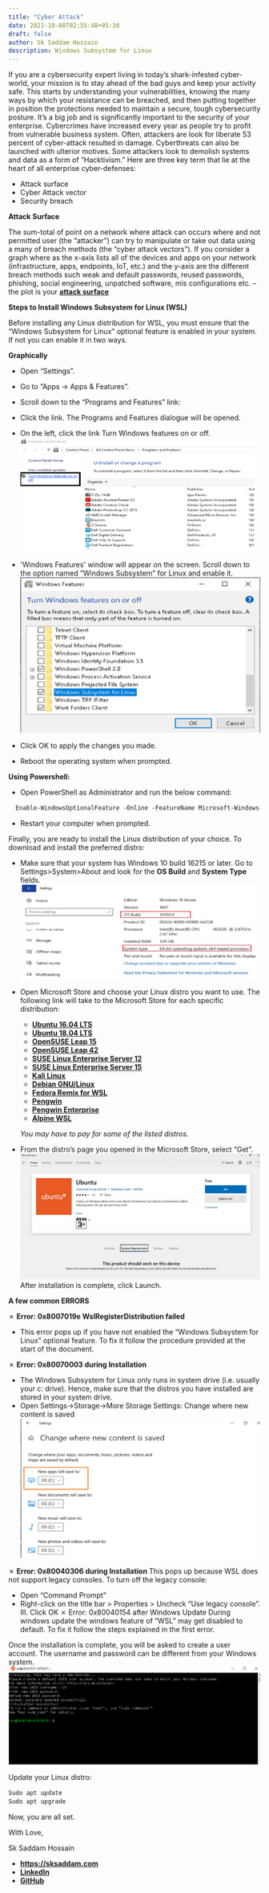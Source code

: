 ```yaml
---
title: "Cyber Attack"
date: 2021-10-08T02:55:48+05:30
draft: false
author: Sk Saddam Hossain
description: Windows Subsystem for Linux
---
```


If you are a cybersecurity expert living in today’s shark-infested cyber-world, your mission is to stay ahead of the bad guys and keep your activity safe. This starts by understanding your vulnerabilities, knowing the many ways by which your resistance can be breached, and then putting together in position the protections needed to maintain a secure, tough cybersecurity posture. It’s a big job and is significantly important to the security of your enterprise. Cybercrimes have increased every year as people try to profit from vulnerable business system. Often, attackers are look for liberate 53 percent of cyber-attack resulted in damage. Cyberthreats can also be launched with ulterior motives. Some attackers look to demolish systems and data as a form of “Hacktivism.”
Here are three key term that lie at the heart of all enterprise cyber-defenses:

- Attack surface
- Cyber Attack vector
- Security breach


**Attack Surface** 

The sum-total of point on a network where attack can occurs where and not permitted user (the “attacker”) can try to manipulate or take out data using a many of breach methods (the “cyber attack vectors”). If you consider a graph where  as the x-axis lists all of the devices and apps on your network (infrastructure, apps, endpoints, IoT, etc.) and the y-axis are the different breach methods such  weak and default passwords, reused passwords, phishing, social engineering, unpatched software, mis configurations etc. – the plot is your [**attack surface**](https://www.balbix.com/insights/attack-vector-vs-attack-surface/)

**Steps to Install Windows Subsystem for Linux (WSL)**

Before installing any Linux distribution for WSL, you must ensure that the “Windows Subsystem for Linux” optional feature is enabled in your system.
If not you can enable it in two ways. 

**Graphically**

- Open “Settings”. 
- Go to “Apps -> Apps & Features”.
- Scroll down to the “Programs and Features” link: 
- Click the link. The Programs and Features dialogue will be opened.
- On the left, click the link Turn Windows features on or off.
    ![> null_](/blog/blog2/1.png)

- 'Windows Features' window will appear on the screen. Scroll down to the option named “Windows Subsystem” for Linux and enable it.
    ![> null_](/blog/blog2/2.png)
- Click OK to apply the changes you made.
- Reboot the operating system when prompted. 

**Using Powershell:**
- Open PowerShell as Administrator and run the below command: 
```html
  Enable-WindowsOptionalFeature -Online -FeatureName Microsoft-Windows-Subsystem-Linux
```
- Restart your computer when prompted. 

Finally, you are ready to install the Linux distribution of your choice. To download and install the preferred distro:
- Make sure that your system has Windows 10 build 16215 or later. Go to Settings>System>About and look for the **OS Build** and **System Type** fields. 
    ![> null_](/blog/blog2/3.png)

- Open Microsoft Store and choose your Linux distro you want to use. The following link will take to the Microsoft Store for each specific distribution: 
    - [**Ubuntu 16.04 LTS**](https://www.microsoft.com/en-in/p/ubuntu-1604-lts/9pjn388hp8c9?rtc=1&activetab=pivot:overviewtab) 
    - [**Ubuntu 18.04 LTS**](https://www.microsoft.com/en-in/p/ubuntu-1804-lts/9n9tngvndl3q?rtc=1&activetab=pivot:overviewtab)
    - [**OpenSUSE Leap 15**](https://www.microsoft.com/en-in/p/opensuse-leap-15/9n1tb6fpvj8c?rtc=1&activetab=pivot:overviewtab)
    - [**OpenSUSE Leap 42**](https://www.microsoft.com/en-in/p/opensuse-leap-42/9njvjts82tjx?rtc=1&activetab=pivot:overviewtab)
    - [**SUSE Linux Enterprise Server 12**](https://www.microsoft.com/en-in/p/suse-linux-enterprise-server-12/9p32mwbh6cns?rtc=1&activetab=pivot:overviewtab)
    - [**SUSE Linux Enterprise Server 15**](https://www.microsoft.com/en-in/p/suse-linux-enterprise-server-15/9pmw35d7fnlx?rtc=1&activetab=pivot:overviewtab)
    - [**Kali Linux**](https://www.microsoft.com/en-in/p/kali-linux/9pkr34tncv07?rtc=1&activetab=pivot:overviewtab)
    - [**Debian GNU/Linux**](https://www.microsoft.com/en-in/p/debian/9msvkqc78pk6?rtc=1&activetab=pivot:overviewtab)
    - [**Fedora Remix for WSL**](https://www.microsoft.com/en-in/p/fedora-remix-for-wsl/9n6gdm4k2hnc?rtc=1&activetab=pivot:overviewtab )
    - [**Pengwin**](https://www.microsoft.com/en-in/p/pengwin/9nv1gv1pxz6p?rtc=1&activetab=pivot:overviewtab)
    - [**Pengwin Enterprise**](https://www.microsoft.com/en-in/p/pengwin-enterprise/9n8lp0x93vcp?rtc=1&activetab=pivot:overviewtab)
    - [**Alpine WSL**](https://www.microsoft.com/en-in/p/alpine-wsl/9p804crf0395?rtc=1&activetab=pivot:overviewtab)
    
    *You may have to pay for some of the listed distros.*

- From the distro’s page you opened in the Microsoft Store, select “Get”. 
    ![> null_](/blog/blog2/4.png)
After installation is complete, click Launch.

**A few common ERRORS**

✗ **Error: 0x8007019e WslRegisterDistribution failed**
- This error pops up if you have not enabled the “Windows Subsystem for Linux” optional feature. To fix it follow the procedure provided at the start of the document. 

✗ **Error: 0x80070003 during Installation**
- The Windows Subsystem for Linux only runs in system drive (i.e. usually your c: drive). Hence, make sure that the distros you have installed are stored in your system drive. 
- Open Settings->Storage->More Storage Settings: Change where new content is saved
    ![> null_](/blog/blog2/5.png)

✗ **Error: 0x80040306 during Installation**
This pops up because WSL does not support legacy consoles. To turn off the legacy console:
- Open “Command Prompt” 
- Right-click on the title bar > Properties > Uncheck “Use legacy console”. III. Click OK 
✗ Error: 0x80040154 after Windows Update 
During windows update the windows feature of “WSL” may get disabled to default. To fix it follow the steps explained in the first error.

Once the installation is complete, you will be asked to create a user account. The username and password can be different from your Windows system.
    ![> null_](/blog/blog2/6.png)

Update your Linux distro: 
```html
Sudo apt update
Sudo apt upgrade
```
 
Now, you are all set.

With Love,

Sk Saddam Hossain

- **https://sksaddam.com**
- [**LinkedIn**](https://www.linkedin.com/in/sksaddam/)
- [**GitHub**](https://github.com/SaddySk/)